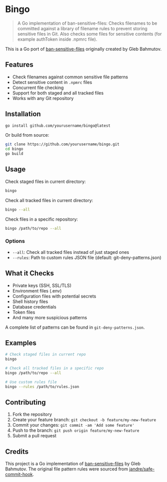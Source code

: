 # Bingo

> A Go implementation of ban-sensitive-files: Checks filenames to be committed against a library of filename rules to prevent storing sensitive files in Git. Also checks some files for sensitive contents (for example authToken inside .npmrc file).

This is a Go port of [ban-sensitive-files](https://github.com/bahmutov/ban-sensitive-files) originally created by Gleb Bahmutov.

## Features

- Check filenames against common sensitive file patterns
- Detect sensitive content in `.npmrc` files
- Concurrent file checking
- Support for both staged and all tracked files
- Works with any Git repository

## Installation

```bash
go install github.com/yourusername/bingo@latest
```

Or build from source:

```bash
git clone https://github.com/yourusername/bingo.git
cd bingo
go build
```

## Usage

Check staged files in current directory:
```bash
bingo
```

Check all tracked files in current directory:
```bash
bingo --all
```

Check files in a specific repository:
```bash
bingo /path/to/repo --all
```

### Options

- `--all`: Check all tracked files instead of just staged ones
- `--rules`: Path to custom rules JSON file (default: git-deny-patterns.json)

## What it Checks

- Private keys (SSH, SSL/TLS)
- Environment files (.env)
- Configuration files with potential secrets
- Shell history files
- Database credentials
- Token files
- And many more suspicious patterns

A complete list of patterns can be found in `git-deny-patterns.json`.

## Examples

```bash
# Check staged files in current repo
bingo

# Check all tracked files in a specific repo
bingo /path/to/repo --all

# Use custom rules file
bingo --rules /path/to/rules.json
```

## Contributing

1. Fork the repository
2. Create your feature branch: `git checkout -b feature/my-new-feature`
3. Commit your changes: `git commit -am 'Add some feature'`
4. Push to the branch: `git push origin feature/my-new-feature`
5. Submit a pull request

## Credits

This project is a Go implementation of [ban-sensitive-files](https://github.com/bahmutov/ban-sensitive-files) by Gleb Bahmutov. The original file pattern rules were sourced from [jandre/safe-commit-hook](https://github.com/jandre/safe-commit-hook).

